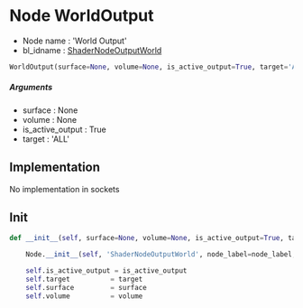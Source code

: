 # Node WorldOutput

- Node name : 'World Output'
- bl_idname : [ShaderNodeOutputWorld](https://docs.blender.org/api/current/bpy.types.ShaderNodeOutputWorld.html)


``` python
WorldOutput(surface=None, volume=None, is_active_output=True, target='ALL', node_label=None, node_color=None)
```
##### Arguments

- surface : None
- volume : None
- is_active_output : True
- target : 'ALL'

## Implementation

No implementation in sockets

## Init

``` python
def __init__(self, surface=None, volume=None, is_active_output=True, target='ALL', node_label=None, node_color=None):

    Node.__init__(self, 'ShaderNodeOutputWorld', node_label=node_label, node_color=node_color)

    self.is_active_output = is_active_output
    self.target          = target
    self.surface         = surface
    self.volume          = volume
```
